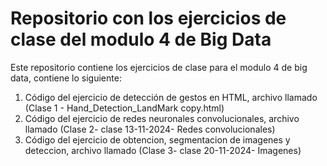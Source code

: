 # Repositorio con los ejercicios de clase del modulo 4 de Big Data

Este repositorio contiene los ejercicios de clase para el modulo 4 de big data, contiene lo siguiente:

1) Código del ejercicio de detección de gestos en HTML, archivo llamado (Clase 1 - Hand_Detection_LandMark copy.html)
2) Código del ejercicio de redes neuronales convolucionales, archivo llamado (Clase 2- clase 13-11-2024- Redes convolucionales)
3) Código del ejercicio de obtencion, segmentacion de imagenes y deteccion, archivo llamado (Clase 3- clase 20-11-2024- Imagenes)

